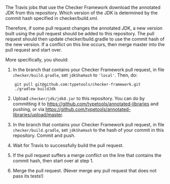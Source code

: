 The Travis jobs that use the Checker Framework download the annotated JDK from
this repository. Which version of the JDK is determined by the commit hash
specified in checker/build.xml.

Therefore, if some pull request changes the annotated JDK, a new version built
using the pull request should be added to this repository.  The pull request
should then update checker/build.gradle to use the commit hash of the new
version.  If a conflict on this line occurs, then merge master into the pull
request and start over.

More specifically, you should:

1. In the branch that contains your Checker Framework pull request,
in file `checker/build.gradle`, set `jdkShaHash` to `'local'`.
Then, do:
````
    git pull git@github.com:typetools/checker-framework.git
    ./gradlew buildJdk
````

2. Upload `checker/jdk/jdk8.jar` to this repository.
You can do by committing it to
https://github.com/typetools/annotated-libraries and pushing, or via
https://github.com/typetools/annotated-libraries/upload/master.

3. In the branch that contains your Checker Framework pull request,
in file `checker/build.gradle`, set `jdkShaHash` to the hash of your
commit in this repository.  Commit and push.

4. Wait for Travis to successfully build the pull request.

5. If the pull request suffers a merge conflict on the line that contains
the commit hash, then start over at step 1.

6. Merge the pull request.  (Never merge any pull request that does not
pass its tests!)

